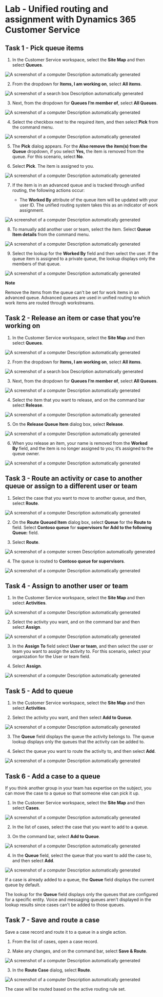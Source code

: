 # Lab - Unified routing and assignment with Dynamics 365 Customer Service

## Task 1 - Pick queue items

1.  In the Customer Service workspace, select the **Site Map** and then
    select **Queues**.

![A screenshot of a computer Description automatically
generated](./media/image1.png)

2.  From the dropdown for **Items, I am working on**, select **All
    items**.

![A screenshot of a search box Description automatically
generated](./media/image2.png)

3.  Next, from the dropdown for **Queues I’m member of**, select **All
    Queues**.

![A screenshot of a computer Description automatically
generated](./media/image3.png)

4.  Select the checkbox next to the required item, and then
    select **Pick** from the command menu.

![A screenshot of a computer Description automatically
generated](./media/image4.png)

5.  The **Pick** dialog appears. For the **Also remove the item(s) from
    the Queue** dropdown, if you select **Yes,** the item is removed
    from the queue. For this scenario, select **No**.

6.  Select **Pick**. The item is assigned to you.

![A screenshot of a computer Description automatically
generated](./media/image5.png)

7.  If the item is in an advanced queue and is tracked through unified
    routing, the following actions occur:

    - The **Worked By** attribute of the queue item will be updated with
      your user ID. The unified routing system takes this as an
      indicator of work assignment.

![A screenshot of a computer Description automatically
generated](./media/image6.png)

8.  To manually add another user or team, select the item. Select
    **Queue Item details** from the command menu.

![A screenshot of a computer Description automatically
generated](./media/image7.png)

9.  Select the lookup for the **Worked By** field and then select the
    user. If the queue item is assigned to a private queue, the lookup
    displays only the members of that queue. 

![A screenshot of a computer Description automatically
generated](./media/image8.png)

**Note**

Remove the items from the queue can't be set for work items in an
advanced queue. Advanced queues are used in unified routing to which
work items are routed through workstreams.

## Task 2 - Release an item or case that you’re working on

1.  In the Customer Service workspace, select the **Site Map** and then
    select **Queues**.

![A screenshot of a computer Description automatically
generated](./media/image1.png)

2.  From the dropdown for **Items, I am working on**, select **All
    items**.

![A screenshot of a search box Description automatically
generated](./media/image2.png)

3.  Next, from the dropdown for **Queues I’m member of**, select **All
    Queues**.

![A screenshot of a computer Description automatically
generated](./media/image3.png)

4.  Select the item that you want to release, and on the command bar
    select **Release**.

![A screenshot of a computer Description automatically
generated](./media/image9.png)

5.  On the **Release Queue Item** dialog box, select **Release**.

![A screenshot of a computer Description automatically
generated](./media/image10.png)

6.  When you release an item, your name is removed from the **Worked
    By** field, and the item is no longer assigned to you; it’s assigned
    to the queue owner.

![A screenshot of a computer Description automatically
generated](./media/image11.png)

## Task 3 - Route an activity or case to another queue or assign to a different user or team

1.  Select the case that you want to move to another queue, and then,
    select **Route**.

![A screenshot of a computer Description automatically
generated](./media/image12.png)

2.  On the **Route Queued Item** dialog box, select **Queue** for the
    **Route to** field. Select **Contoso queue** for **supervisors**
    **for Add to the following Queue:** field.

3.  Select **Route**.

![A screenshot of a computer screen Description automatically
generated](./media/image13.png)

4.  The queue is routed to **Contoso queue for supervisors**.

![A screenshot of a computer Description automatically
generated](./media/image14.png)

## Task 4 - Assign to another user or team

1.  In the Customer Service workspace, select the **Site Map** and then
    select **Activities**.

![A screenshot of a computer Description automatically
generated](./media/image15.png)

2.  Select the activity you want, and on the command bar and then
    select **Assign**.

![A screenshot of a computer Description automatically
generated](./media/image16.png)

3.  In the **Assign To** field select **User or team**, and then select
    the user or team you want to assign the activity to. For this
    scenario, select your organization for the User or team field.

4.  Select **Assign**.

![A screenshot of a computer Description automatically
generated](./media/image17.png)

## Task 5 - Add to queue

1.  In the Customer Service workspace, select the **Site Map** and then
    select **Activities**.

2.  Select the activity you want, and then select **Add to Queue**.

![A screenshot of a computer Description automatically
generated](./media/image18.png)

3.  The **Queue** field displays the queue the activity belongs to. The
    queue lookup displays only the queues that the activity can be added
    to.

4.  Select the queue you want to route the activity to, and then
    select **Add**.

![A screenshot of a computer Description automatically
generated](./media/image19.png)

## Task 6 - Add a case to a queue

If you think another group in your team has expertise on the subject,
you can move the case to a queue so that someone else can pick it up.

1.  In the Customer Service workspace, select the **Site Map** and then
    select **Cases**.

![A screenshot of a computer Description automatically
generated](./media/image20.png)

2.  In the list of cases, select the case that you want to add to a
    queue.

3.  On the command bar, select **Add to Queue**.

![A screenshot of a computer Description automatically
generated](./media/image21.png)

4.  In the **Queue** field, select the queue that you want to add the
    case to, and then select **Add**.

![A screenshot of a computer Description automatically
generated](./media/image22.png)

If a case is already added to a queue, the **Queue** field displays the
current queue by default.

The lookup for the **Queue** field displays only the queues that are
configured for a specific entity. Voice and messaging queues aren't
displayed in the lookup results since cases can't be added to those
queues.

## Task 7 - Save and route a case

Save a case record and route it to a queue in a single action.

1.  From the list of cases, open a case record.

2.  Make any changes, and on the command bar, select **Save & Route**.

![A screenshot of a computer Description automatically
generated](./media/image23.png)

3.  In the **Route Case** dialog, select **Route**.

![A screenshot of a computer Description automatically
generated](./media/image24.png)

The case will be routed based on the active routing rule set.
